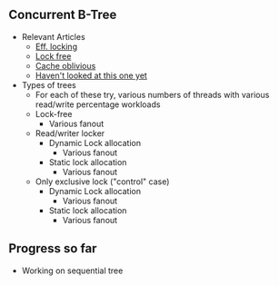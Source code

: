 ## Concurrent B-Tree
- Relevant Articles
  - [Eff. locking](http://www.csd.uoc.gr/~hy460/pdf/p650-lehman.pdf)
  - [Lock free](http://www.cs.umanitoba.ca/~hacamero/Research/BtreeTechrpt2011.pdf)
  - [Cache oblivious](http://supertech.csail.mit.edu/papers/cobtree.pdf)
  - [Haven't looked at this one yet](http://koasas.kaist.ac.kr/bitstream/10203/18560/1/A%20Concurrent%20Blink-tree%20algorithm%20using%20a%20cooperative%20locking%20protocol.pdf)
- Types of trees
  - For each of these try, various numbers of threads with various read/write percentage workloads 
  - Lock-free
    - Various fanout    
  - Read/writer locker
    - Dynamic Lock allocation
      - Various fanout 
    - Static lock allocation
      - Various fanout 
  - Only exclusive lock ("control" case)
    - Dynamic Lock allocation
      - Various fanout 
    - Static lock allocation
      - Various fanout

## Progress so far
- Working on sequential tree
 
